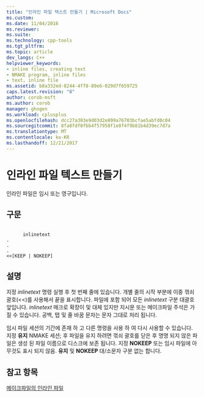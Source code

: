 ```yaml
---
title: "인라인 파일 텍스트 만들기 | Microsoft Docs"
ms.custom: 
ms.date: 11/04/2016
ms.reviewer: 
ms.suite: 
ms.technology: cpp-tools
ms.tgt_pltfrm: 
ms.topic: article
dev_langs: C++
helpviewer_keywords:
- inline files, creating text
- NMAKE program, inline files
- text, inline file
ms.assetid: b8a332ed-8244-4ff8-89e6-029d7f659725
caps.latest.revision: "8"
author: corob-msft
ms.author: corob
manager: ghogen
ms.workload: cplusplus
ms.openlocfilehash: dcc27a303e9d03d2e899a76703bcfae5abfd0c04
ms.sourcegitcommit: 8fa8fdf0fbb4f57950f1e8f4f9b81b4d39ec7d7a
ms.translationtype: MT
ms.contentlocale: ko-KR
ms.lasthandoff: 12/21/2017
---
```

# <a name="creating-inline-file-text"></a>인라인 파일 텍스트 만들기
인라인 파일은 임시 또는 영구입니다.  
  
## <a name="syntax"></a>구문  
  
```  
  
      inlinetext  
.  
.  
.  
<<[KEEP | NOKEEP]  
```  
  
## <a name="remarks"></a>설명  
 지정 *inlinetext* 명령 실행 후 첫 번째 줄에 있습니다. 개별 줄의 시작 부분에 이중 꺾쇠괄호(<<)를 사용해서 끝을 표시합니다. 파일에 포함 되어 모든 *inlinetext* 구분 대괄호 앞입니다. *inlinetext* 매크로 확장이 및 대체 있지만 지시문 또는 메이크파일 주석은 가질 수 있습니다. 공백, 탭 및 줄 바꿈 문자는 문자 그대로 처리 됩니다.  
  
 임시 파일 세션의 기간에 존재 하 고 다른 명령을 사용 하 여 다시 사용할 수 있습니다. 지정 **유지** NMAKE 세션; 후 파일을 유지 하려면 꺾쇠 괄호를 닫은 후 명명 되지 않은 파일은 생성 된 파일 이름으로 디스크에 보존 됩니다. 지정 **NOKEEP** 또는 임시 파일에 아무것도 표시 되지 않음. **유지** 및 **NOKEEP** 대/소문자 구분 없는 합니다.  
  
## <a name="see-also"></a>참고 항목  
 [메이크파일의 인라인 파일](../build/inline-files-in-a-makefile.md)